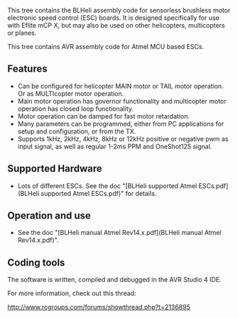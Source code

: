 This tree contains the BLHeli assembly code for sensorless brushless motor electronic speed control (ESC) boards.
It is designed specifically for use with Eflite mCP X, but may also be used on other helicopters, multicopters or planes.

This tree contains AVR assembly code for Atmel MCU based ESCs. 

Features
--------------------
- Can be configured for helicopter MAIN motor or TAIL motor operation. Or as MULTIcopter motor operation.
- Main motor operation has governor functionality and multicopter motor operation has closed loop functionality.
- Motor operation can be damped for fast motor retardation.
- Many parameters can be programmed, either from PC applications for setup and configuration, or from the TX.
- Supports 1kHz, 2kHz, 4kHz, 8kHz or 12kHz positive or negative pwm as input signal, as well as regular 1-2ms PPM and OneShot125 signal.

Supported Hardware
--------------------
- Lots of different ESCs. See the doc "[BLHeli supported Atmel ESCs.pdf](BLHeli supported Atmel ESCs.pdf)" for details.

Operation and use
--------------------
- See the doc "[BLHeli manual Atmel Rev14.x.pdf](BLHeli manual Atmel Rev14.x.pdf)".

Coding tools
--------------------
The software is written, compiled and debugged in the AVR Studio 4 IDE.

For more information, check out this thread:

http://www.rcgroups.com/forums/showthread.php?t=2136895


